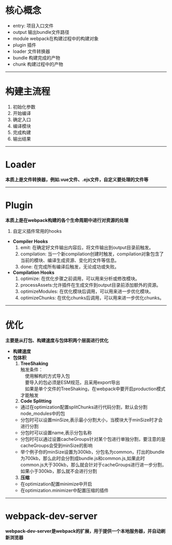 # 核心概念
- entry: 项目入口文件
- output 输出bundle文件路径
- module webpack在构建过程中的构建对象
- plugin 插件
- loader 文件转换器
- bundle 构建完成的产物
- chunk 构建过程中的产物

---

# 构建主流程
1. 初始化参数
2. 开始编译
3. 确定入口
4. 编译模块
5. 完成构建
6. 输出结果

---


# Loader
**本质上是文件转换器，例如.vue文件、.ejs文件，自定义要处理的文件等**

---

# Plugin
**本质上是在webpack构建的各个生命周期中进行对资源的处理**
1. 自定义插件常用的hooks
 -  **Compiler Hooks**
    1. emit: 在确定好文件输出内容后，将文件输出到output目录前触发。
    2. compilation: 当一个新compilation创建时触发，compilation对象包含了当前的模块、编译生成资源、变化的文件等信息。
    3. done: 在完成所有编译后触发，无论成功或失败。
 -  **Compilation Hooks**
    1. optimize: 在优化步骤之前调用，可以用来分析或修改模块。
    2. processAssets:允许插件在生成文件到output目录前添加额外的资源。
    3. optimizeModules: 在优化模块后调用，可以用来进一步优化模块。
    4. optimizeChunks: 在优化chunks后调用，可以用来进一步优化chunks。

---

# 优化
**主要是从打包、构建速度与包体积两个层面进行优化**
- **构建速度**
- **包体积**
    1. **TreeShaking**<br>
    触发条件：<br>
                <span style="margin-left: 1em;">使用解构的方式导入包</span><br>
                <span style="margin-left: 1em;">要导入的包必须是ESM规范，且采用export导出</span><br>
                <span style="margin-left: 1em;">如果是单个文件的TreeShaking，在webpack中要开启production模式才能触发</span>
    2. **Code Splitting**<br>
    - 通过在optimization配置splitChunks进行代码分割，默认会分割node_modules中的包
    - 分包时可以设置minSize,表示最小分割大小，当模块大于minSize时才会进行分割
    - 分包时可以设置name,表示分包名称
    - 分包时可以通过设置cacheGroups针对某个包进行单独分割，要注意的是cacheGroups会受到minSize的影响
    - 举个例子你的minSize设置为300kb，分包名为common，打出的bundle为700kb，那么此时会分割成bundle.js和common.js,如果此时common.js大于300kb，那么就会针对于cacheGroups进行进一步分割，如果小于300kb，那么就不会进行分割
    3. **压缩**<br>
    - 在optimization配置minimize中开启
    - 在optimization.minimizer中配置压缩的插件

---

# webpack-dev-server
**webpack-dev-server是webpack的扩展，用于提供一个本地服务器，并自动刷新浏览器**
